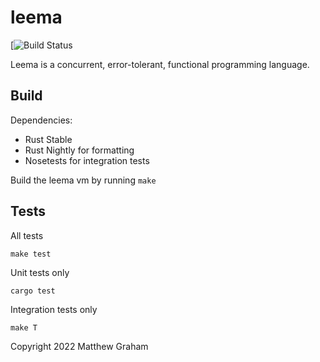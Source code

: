 leema
======

[![Build Status](https://github.com/mdg/leema/workflows/leema-unit/badge.svg)

Leema is a concurrent, error-tolerant, functional programming language.

## Build

Dependencies:
* Rust Stable
* Rust Nightly for formatting
* Nosetests for integration tests

Build the leema vm by running `make`

## Tests

All tests
```
make test
```

Unit tests only
```
cargo test
```

Integration tests only
```
make T
```

Copyright 2022 Matthew Graham
